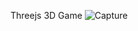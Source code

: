 Threejs 3D Game
![Capture](https://github.com/Loryhoof/bonkers/assets/29487929/800d23bd-c2cc-441b-b63a-9a6d3c670ed0)

